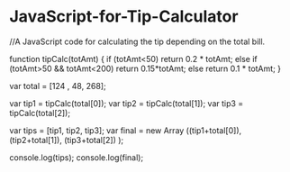 # JavaScript-for-Tip-Calculator
//A JavaScript code for calculating the tip depending on the total bill.

function tipCalc(totAmt) {
    if (totAmt<50)
        return 0.2 * totAmt;
    else if (totAmt>50 && totAmt<200)
        return 0.15*totAmt;
    else 
        return 0.1 * totAmt;
}

var total = [124 , 48, 268];

var tip1 = tipCalc(total[0]);
var tip2 = tipCalc(total[1]);
var tip3 = tipCalc(total[2]);

var tips = [tip1, tip2, tip3];
var final = new Array ((tip1+total[0]), (tip2+total[1]), (tip3+total[2]) );

console.log(tips);
console.log(final);
